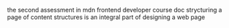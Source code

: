 the second assessment in mdn frontend developer course doc
strycturing a page of content
structures is an integral part of designing a web page
